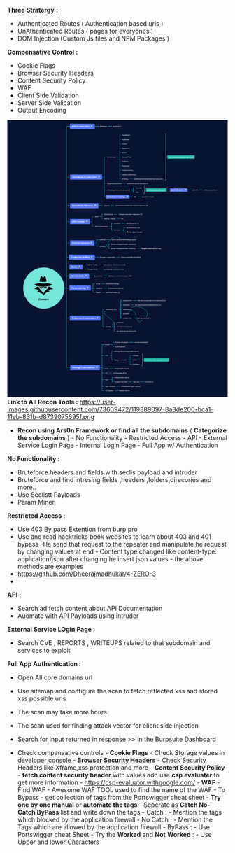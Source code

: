**Three Stratergy**  **:**
- Authenticated Routes  ( Authentication based urls )
- UnAthenticated Routes ( pages for everyones )
- DOM Injection   (Custom Js files and NPM Packages ) 

**Compensative Control :** 
- Cookie Flags
- Browser Security Headers
- Content Security Policy
- WAF
- Client Side Validation
- Server Side Valication
- Output Encoding

![unnamed_bdd640fb06674ad19c80317fa3b1799d](./unnamed_bdd640fb06674ad19c80317fa3b1799d.png) **Link to All Recon Tools :**   <https://user-images.githubusercontent.com/73609472/119389097-8a3de200-bca1-11eb-831b-d8739075695f.png>

- **Recon using Ars0n Framework or find all the subdomains**    ( **Categorize the subdomains** )
      - No Functionality
      - Restricted Access
      - API
      - External Service Login Page 
      - Internal Login Page
      - Full App w/  Authentication

**No Functionality :** 

- Bruteforce headers and fields with seclis payload and intruder
- Bruteforce and find intresing fields ,headers ,folders,direcories and more..
- Use Seclistt Payloads
- Param Miner

**Restricted Access**  : 

- Use 403 By pass Extention from burp pro
- Use and read hacktricks book websites to learn about 403 and 401 bypass
-He send that request to the repeater and manipulate he request by changing values at end
      - Content type changed like content-type: application/json after changing he insert json values
      - the above methods are examples
- <https://github.com/Dheerajmadhukar/4-ZERO-3>
- 

**API  :**

- Search ad fetch content about API Documentation
- Auomate with API Payloads using intruder

**External Service LOgin Page :** 

- Search CVE , REPORTS , WRITEUPS related to that subdomain and services to exploit


**Full App Authentication :** 
- Open All core domains url
- Use sitemap and configure the scan to fetch reflected xss and stored xss possible urls 
- The scan may take more hours
- The scan used for finding attack vector for client side injection
- Search for input returned in response >>  in the Burpsuite Dashboard
- Check compansative controls
      -  **Cookie Flags**
               - Check Storage values in developer console
      - **Browser Security Headers**
               - Check Security Headers like  Xframe,xss protection and more
      - **Content Security Policy**
               - **fetch content security header** with values   adn use **csp evaluater** to get more information
               - <https://csp-evaluator.withgoogle.com/>
      - **WAF**
               - Find WAF 
               - Awesome WAF TOOL used to find the name of the WAF
               - To Bypass 
                  - get collection of tags from the Portswigger cheat sheet
                  - **Try one by one manual** or **automate the tags**
                        - Seperate as **Catch   No-Catch   ByPass**   list and write down the tags
                        - Catch : 
                                                - Mention the tags which blocked by the application firewall
                        - No Catch : 
                                                - Mention the Tags which are allowed by the application firewall
                        - ByPass  : 
                                                - Use Portswigger cheat Sheet
                                                - Try the **Worked**  and **Not** **Worked** : 
                                                         - Use Upper and lower Characters   **<ScRiPt>**
                                                         - Use double characters some time the application only encode first charector  **<<ScrtipT**
                                                         - Add   additional characters like this   **<Script+asa+askjh>**
                                                         - Use Aditional open tags  like      **< ScrIpT <** 
                                                         - Use Intruder to automate to find the perfect payload to break the encoding
                                                            - **<any tage    ="martin $Payload$" >
                                                                        - Check in which stage the tage or special character values not encoded 
                                                                        - or Had some difference notice and exploit in further **
      **◇ Client Side Validation**
               - Check Client validation
      **◇ Server Side Valication**
               - Use burpsuite intruder to automate the request attack with collection of payloads ( characters,hex values and some used in the url clientside injection from seclist )
               - Verfy each response with manual or content length
      **◇ Output Encoding**







- Subdomain Enumeration
         - assetfinder --subs-only example.com >> subdomains.txt
         - subfinder -d example.com -o subdomains.txt
         - amass enum -passive -d example.com >> subdomains.txt
         - findomain -t example.com -u findomain_subdomains.txt
         - combine all txt files result into one single file and remove duplicates 
                  - **cat *.txt | sort -u > combined_subdomains.txt**  
                  - cat filename.txt | wc  -l    to know total subdomains
      

- Validating Subdomains 
         - cat subdomains.txt | httpx -silent -mc 200,302,301 -o live_subdomains.txt                                >>>> >             **Using httpx**           <<<<<<<<<<
         - cat subdomains.txt | httprobe > live_subdomains.txt                                                                               >>>> >             **Using httpprobe**           <<<<<<<<<<
- Capture and store domains headers and screenshot 
            - Aquatone tool
            - Set thread = 1
            - Analyze and classify each domains 
                                                                 

- Extracting JS Files from Live Subdomains 
         - cat live_subdomains.txt | gau | grep "\.js$" > js_files.txt        =>   Working Properly only fetch js files
         - cat live_subdomains.txt | hakrawler -js -depth 3 > js_files.txt      =>  fetch all type of urls
         - cat live_subdomains.txt | waybackurls | grep "\.js$" > js_files.txt
         - cat urls.txt | subjs | tee subjs.txt     **working** **good**


- **Fetch URL 's From the JavaScript FIles**
         - cat js_files.txt | xargs -n 1 wget -q -O - | grep -oP 'http[s]?://\S+' > js_urls.txt
         - cat js_files.txt | xargs -n 1 curl -s | grep -oP 'http[s]?://\S+' >> js_urls.txt


- Check sensitive keys with Custom Wordlist 
         - cat js_files.txt | xargs -n 1 curl -s | grep -f custom_wordlist.txt >> found_keys.txt

- Remove Duplicates from the files
         - sort -u js_urls.txt -o js_urls.txt   ;   sort -u found_keys.txt -o found_keys.txt

- Extract Sensitive information from the files 
         - Donwload all js files  :   wget -i js_urls.txt -P ./js_files/
         - 

         -                    


